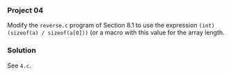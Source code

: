 ### Project 04

Modify the `reverse.c` program of Section 8.1 to use the expression `(int) (sizeof(a) / sizeof(a[0]))` (or a macro with this value for the array length.

### Solution

See `4.c`.

